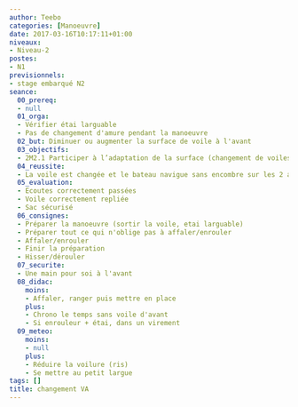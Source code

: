 ```yaml
---
author: Teebo
categories: [Manoeuvre]
date: 2017-03-16T10:17:11+01:00
niveaux:
- Niveau-2
postes:
- N1
previsionnels:
- stage embarqué N2
seance:
  00_prereq:
  - null
  01_orga:
  - Vérifier étai larguable
  - Pas de changement d'amure pendant la manoeuvre
  02_but: Diminuer ou augmenter la surface de voile à l'avant
  03_objectifs:
  - 2M2.1 Participer à l’adaptation de la surface (changement de voiles, prise de ris)
  04_reussite:
  - La voile est changée et le bateau navigue sans encombre sur les 2 amurres
  05_evaluation:
  - Ecoutes correctement passées
  - Voile correctement repliée
  - Sac sécurisé
  06_consignes:
  - Préparer la manoeuvre (sortir la voile, etai larguable)
  - Préparer tout ce qui n'oblige pas à affaler/enrouler
  - Affaler/enrouler
  - Finir la préparation
  - Hisser/dérouler
  07_securite:
  - Une main pour soi à l'avant
  08_didac:
    moins:
    - Affaler, ranger puis mettre en place
    plus:
    - Chrono le temps sans voile d'avant
    - Si enrouleur + étai, dans un virement
  09_meteo:
    moins:
    - null
    plus:
    - Réduire la voilure (ris)
    - Se mettre au petit largue
tags: []
title: changement VA
---
```

